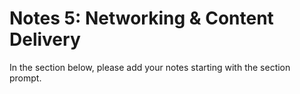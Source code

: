 # Notes 5: Networking & Content Delivery

In the section below, please add your notes starting with the section prompt.
